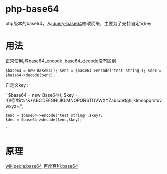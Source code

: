php-base64
==========

php版本的base64，从[jquery-base64](https://github.com/carlo/jquery-base64)修改而来，主要为了支持自定义key


用法
====

正常使用,与base64_encode ,base64_decode没有区别

`
    $base64 = new Base64();
    $enc = $base64->encode('test string');
    $dec = $base64->decode($enc);
`

自定义key :

`
    $base64 = new Base64();
    $key = '()!@#$%^&*ABCDEFGHIJKLMNOPQRSTUVWXYZabcdefghijklmnopqrstuvwxyz+/';

    $enc = $base64->encode('test string',$key);
    $dec = $base64->decode($enc,$key);
`

原理
====

[wikipedia:base64](http://zh.wikipedia.org/wiki/Base64)
[百度百科:base64](http://baike.baidu.com/view/1485202.htm)
